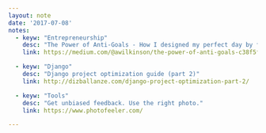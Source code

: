 ```yaml
---
layout: note
date: '2017-07-08'
notes:
  - keyw: "Entrepreneurship"
    desc: "The Power of Anti-Goals - How I designed my perfect day by fixating on what I hate"
    link: https://medium.com/@awilkinson/the-power-of-anti-goals-c38f5f46d23c

  - keyw: "Django"
    desc: "Django project optimization guide (part 2)"
    link: http://dizballanze.com/django-project-optimization-part-2/

  - keyw: "Tools"
    desc: "Get unbiased feedback. Use the right photo."
    link: https://www.photofeeler.com/

---
```

